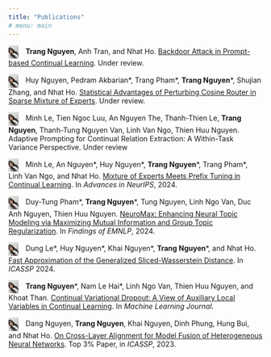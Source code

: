 ```yaml
---
title: "Publications"
# menu: main
---
```


<img src="static/images/profile.jpg" alt="Icon 1" style="width:20px; vertical-align:middle; margin-right:10px;"> **Trang Nguyen**, Anh Tran, and Nhat Ho. [Backdoor Attack in Prompt-based Continual Learning](https://arxiv.org/abs/2406.19753). Under review.

<img src="static/images/profile.jpg" alt="Icon 1" style="width:20px; vertical-align:middle; margin-right:10px;"> Huy Nguyen, Pedram Akbarian\*, Trang Pham\*, **Trang Nguyen**\*, Shujian Zhang, and Nhat Ho. [Statistical Advantages of Perturbing Cosine Router in Sparse Mixture of Experts](https://arxiv.org/abs/2405.14131). Under review.

<img src="static/images/profile.jpg" alt="Icon 1" style="width:20px; vertical-align:middle; margin-right:10px;"> Minh Le, Tien Ngoc Luu, An Nguyen The, Thanh-Thien Le, **Trang Nguyen**, Thanh-Tung Nguyen Van, Linh Van Ngo, Thien Huu Nguyen. Adaptive Prompting for Continual Relation Extraction: A Within-Task Variance Perspective. Under review
  
<img src="static/images/profile.jpg" alt="Icon 1" style="width:20px; vertical-align:middle; margin-right:10px;"> Minh Le, An Nguyen\*, Huy Nguyen\*, **Trang Nguyen**\*, Trang Pham\*, Linh Van Ngo, and Nhat Ho. [Mixture of Experts Meets Prefix Tuning in Continual Learning](https://arxiv.org/abs/2405.14124). In *Advances in NeurIPS*, 2024.

<img src="static/images/profile.jpg" alt="Icon 1" style="width:20px; vertical-align:middle; margin-right:10px;"> Duy-Tung Pham\*, **Trang Nguyen**\*, Tung Nguyen, Linh Ngo Van, Duc Anh Nguyen, Thien Huu Nguyen. [NeuroMax: Enhancing Neural Topic Modeling via Maximizing Mutual Information and Group Topic Regularization](https://arxiv.org/abs/2409.19749v1). In *Findings of EMNLP*, 2024.

<img src="static/images/profile.jpg" alt="Icon 1" style="width:20px; vertical-align:middle; margin-right:10px;"> Dung Le\*, Huy Nguyen\*, Khai Nguyen\*, **Trang Nguyen**\*, and Nhat Ho. [Fast Approximation of the Generalized Sliced-Wasserstein Distance](https://arxiv.org/abs/2210.10268). In *ICASSP* 2024.

<img src="static/images/profile.jpg" alt="Icon 1" style="width:20px; vertical-align:middle; margin-right:10px;"> **Trang Nguyen**\*, Nam Le Hai\*, Linh Ngo Van, Thien Huu Nguyen, and Khoat Than. [Continual Variational Dropout: A View of Auxiliary Local Variables in Continual Learning](https://link.springer.com/article/10.1007/s10994-023-06487-7). In *Machine Learning Journal*.

<img src="static/images/profile.jpg" alt="Icon 1" style="width:20px; vertical-align:middle; margin-right:10px;"> Dang Nguyen, **Trang Nguyen**, Khai Nguyen, Dinh Phung, Hung Bui, and Nhat Ho. [On Cross-Layer Alignment for Model Fusion of Heterogeneous Neural Networks](https://arxiv.org/abs/2110.15538). Top 3% Paper, in *ICASSP*, 2023.


